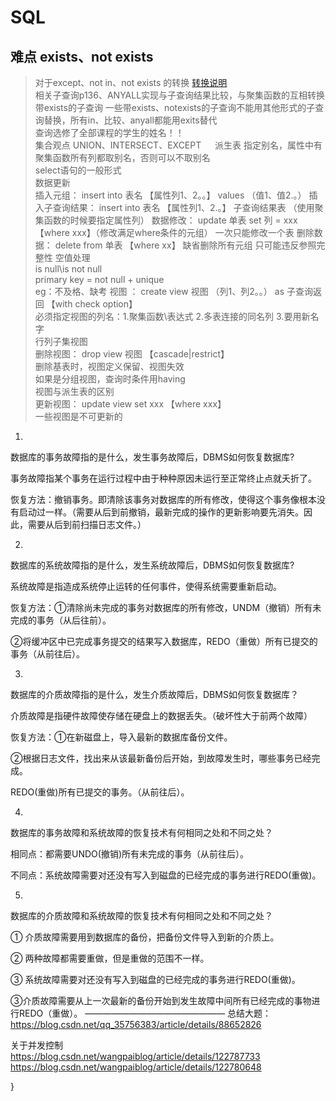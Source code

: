 # SQL
## 难点 exists、not exists
> 对于except、not in、not exists 的转换
[转换说明](https://www.bilibili.com/video/BV1Xh4y1r7q9/?spm_id_from=333.337.search-card.all.click&vd_source=9370f8227d10801bacf35ac40593eec5)  
> 相关子查询p136、ANYALL实现与子查询结果比较，与聚集函数的互相转换  
> 带exists的子查询  一些带exists、notexists的子查询不能用其他形式的子查询替换，所有in、比较、anyall都能用exits替代  
> 查询选修了全部课程的学生的姓名！！  
> 集合观点 UNION、INTERSECT、EXCEPT  　
> 派生表  指定别名，属性中有聚集函数所有列都取别名，否则可以不取别名  
> select语句的一般形式  
> 数据更新  
> 插入元组：
> insert into 表名 【属性列1、2。。】 values （值1、值2.。）
> 插入子查询结果：
> insert into 表名 【属性列1、2.。】 子查询结果表  （使用聚集函数的时候要指定属性列）
> 数据修改：
> update 单表 set 列 = xxx 【where xxx】（修改满足where条件的元组） 一次只能修改一个表
> 删除数据：
> delete from 单表 【where xx】 缺省删除所有元组  只可能违反参照完整性
> 空值处理  
> is null\is not null  
> primary key = not null + unique  
> eg：不及格、缺考
> 视图 ：
> create view 视图 （列1、列2。。） as 子查询返回 【with check option】  
> 必须指定视图的列名：1.聚集函数\表达式 2.多表连接的同名列 3.要用新名字  
> 行列子集视图  
> 删除视图：
> drop view 视图 【cascade|restrict】  
> 删除基表时，视图定义保留、视图失效  
> 如果是分组视图，查询时条件用having  
> 视图与派生表的区别  
> 更新视图：
> update view set xxx 【where xxx】  
> 一些视图是不可更新的  
> 


1.     
数据库的事务故障指的是什么，发生事务故障后，DBMS如何恢复数据库?

事务故障指某个事务在运行过程中由于种种原因未运行至正常终止点就夭折了。

恢复方法：撤销事务。即清除该事务对数据库的所有修改，使得这个事务像根本没有启动过一样。（需要从后到前撤销，最新完成的操作的更新影响要先消失。因此，需要从后到前扫描日志文件。）

2.     
数据库的系统故障指的是什么，发生系统故障后，DBMS如何恢复数据库?

系统故障是指造成系统停止运转的任何事件，使得系统需要重新启动。

恢复方法：①清除尚未完成的事务对数据库的所有修改，UNDM（撤销）所有未完成的事务（从后往前）。

②将缓冲区中已完成事务提交的结果写入数据库，REDO（重做）所有已提交的事务（从前往后）。

3.     
数据库的介质故障指的是什么，发生介质故障后，DBMS如何恢复数据库？

介质故障是指硬件故障使存储在硬盘上的数据丢失。（破坏性大于前两个故障）

恢复方法：①在新磁盘上，导入最新的数据库备份文件。

②根据日志文件，找出来从该最新备份后开始，到故障发生时，哪些事务已经完成。

REDO(重做)所有已提交的事务。（从前往后）。

4.     
数据库的事务故障和系统故障的恢复技术有何相同之处和不同之处？

相同点：都需要UNDO(撤销)所有未完成的事务（从前往后）。

不同点：系统故障需要对还没有写入到磁盘的已经完成的事务进行REDO(重做)。

5.     
数据库的介质故障和系统故障的恢复技术有何相同之处和不同之处？

①  介质故障需要用到数据库的备份，把备份文件导入到新的介质上。

②  两种故障都需要重做，但是重做的范围不一样。

③  系统故障需要对还没有写入到磁盘的已经完成的事务进行REDO(重做)。

③介质故障需要从上一次最新的备份开始到发生故障中间所有已经完成的事物进行REDO（重做）。
————————————————
总结大题：  
https://blog.csdn.net/qq_35756383/article/details/88652826


关于并发控制  
https://blog.csdn.net/wangpaiblog/article/details/122787733  
https://blog.csdn.net/wangpaiblog/article/details/122780648  



}